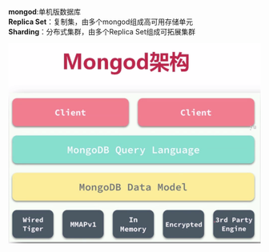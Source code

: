 
**mongod**:单机版数据库  
**Replica Set**：复制集，由多个mongod组成高可用存储单元  
**Sharding**：分布式集群，由多个Replica Set组成可拓展集群  

<img src="https://github.com/gxsaccount/database/blob/master/mogodb/pic/mongodb%E6%9E%B6%E6%9E%84.png" width = "600" height = "400" div align=center />

